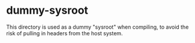 # dummy-sysroot

This directory is used as a dummy "sysroot" when compiling, to avoid the risk of pulling in
headers from the host system.
